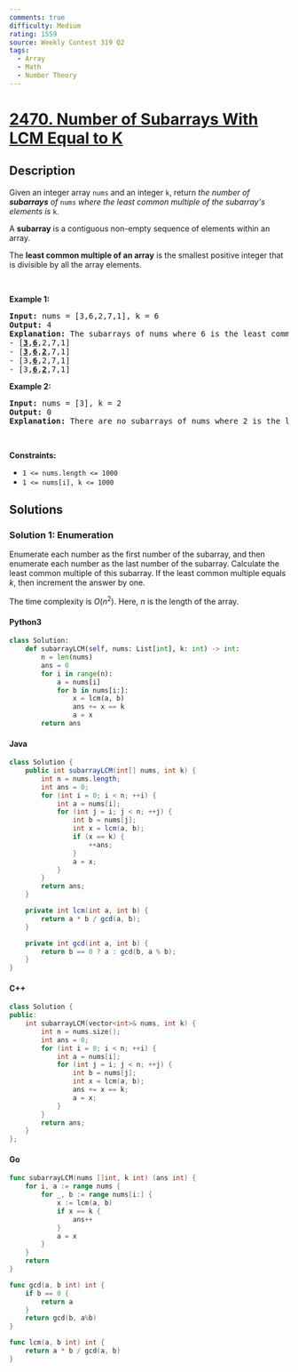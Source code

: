 ```yaml
---
comments: true
difficulty: Medium
rating: 1559
source: Weekly Contest 319 Q2
tags:
  - Array
  - Math
  - Number Theory
---
```


<!-- problem:start -->

# [2470. Number of Subarrays With LCM Equal to K](https://leetcode.com/problems/number-of-subarrays-with-lcm-equal-to-k)

## Description

<!-- description:start -->

<p>Given an integer array <code>nums</code> and an integer <code>k</code>, return <em>the number of <strong>subarrays</strong> of </em><code>nums</code><em> where the least common multiple of the subarray&#39;s elements is </em><code>k</code>.</p>

<p>A <strong>subarray</strong> is a contiguous non-empty sequence of elements within an array.</p>

<p>The <strong>least common multiple of an array</strong> is the smallest positive integer that is divisible by all the array elements.</p>

<p>&nbsp;</p>
<p><strong class="example">Example 1:</strong></p>

<pre>
<strong>Input:</strong> nums = [3,6,2,7,1], k = 6
<strong>Output:</strong> 4
<strong>Explanation:</strong> The subarrays of nums where 6 is the least common multiple of all the subarray&#39;s elements are:
- [<u><strong>3</strong></u>,<u><strong>6</strong></u>,2,7,1]
- [<u><strong>3</strong></u>,<u><strong>6</strong></u>,<u><strong>2</strong></u>,7,1]
- [3,<u><strong>6</strong></u>,2,7,1]
- [3,<u><strong>6</strong></u>,<u><strong>2</strong></u>,7,1]
</pre>

<p><strong class="example">Example 2:</strong></p>

<pre>
<strong>Input:</strong> nums = [3], k = 2
<strong>Output:</strong> 0
<strong>Explanation:</strong> There are no subarrays of nums where 2 is the least common multiple of all the subarray&#39;s elements.
</pre>

<p>&nbsp;</p>
<p><strong>Constraints:</strong></p>

<ul>
	<li><code>1 &lt;= nums.length &lt;= 1000</code></li>
	<li><code>1 &lt;= nums[i], k &lt;= 1000</code></li>
</ul>

<!-- description:end -->

## Solutions

<!-- solution:start -->

### Solution 1: Enumeration

Enumerate each number as the first number of the subarray, and then enumerate each number as the last number of the subarray. Calculate the least common multiple of this subarray. If the least common multiple equals $k$, then increment the answer by one.

The time complexity is $O(n^2)$. Here, $n$ is the length of the array.

<!-- tabs:start -->

#### Python3

```python
class Solution:
    def subarrayLCM(self, nums: List[int], k: int) -> int:
        n = len(nums)
        ans = 0
        for i in range(n):
            a = nums[i]
            for b in nums[i:]:
                x = lcm(a, b)
                ans += x == k
                a = x
        return ans
```

#### Java

```java
class Solution {
    public int subarrayLCM(int[] nums, int k) {
        int n = nums.length;
        int ans = 0;
        for (int i = 0; i < n; ++i) {
            int a = nums[i];
            for (int j = i; j < n; ++j) {
                int b = nums[j];
                int x = lcm(a, b);
                if (x == k) {
                    ++ans;
                }
                a = x;
            }
        }
        return ans;
    }

    private int lcm(int a, int b) {
        return a * b / gcd(a, b);
    }

    private int gcd(int a, int b) {
        return b == 0 ? a : gcd(b, a % b);
    }
}
```

#### C++

```cpp
class Solution {
public:
    int subarrayLCM(vector<int>& nums, int k) {
        int n = nums.size();
        int ans = 0;
        for (int i = 0; i < n; ++i) {
            int a = nums[i];
            for (int j = i; j < n; ++j) {
                int b = nums[j];
                int x = lcm(a, b);
                ans += x == k;
                a = x;
            }
        }
        return ans;
    }
};
```

#### Go

```go
func subarrayLCM(nums []int, k int) (ans int) {
	for i, a := range nums {
		for _, b := range nums[i:] {
			x := lcm(a, b)
			if x == k {
				ans++
			}
			a = x
		}
	}
	return
}

func gcd(a, b int) int {
	if b == 0 {
		return a
	}
	return gcd(b, a%b)
}

func lcm(a, b int) int {
	return a * b / gcd(a, b)
}
```

<!-- tabs:end -->

<!-- solution:end -->

<!-- problem:end -->
